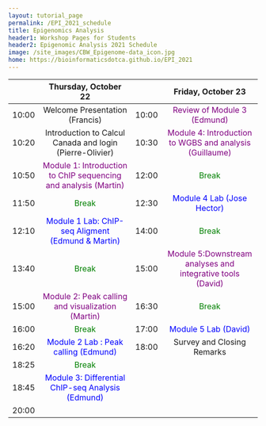 ```yaml
---
layout: tutorial_page
permalink: /EPI_2021_schedule
title: Epigenomics Analysis
header1: Workshop Pages for Students
header2: Epigenomic Analysis 2021 Schedule
image: /site_images/CBW_Epigenome-data_icon.jpg
home: https://bioinformaticsdotca.github.io/EPI_2021
---
```


| | **Thursday, October 22** | | **Friday, October 23** |
| :---: | :---: | :---: | :---: |  
| 10:00 | Welcome Presentation (Francis) | 10:00 | <font color="purple">Review of Module 3 (Edmund)</font>
| 10:20 | Introduction to Calcul Canada and login (Pierre-Olivier)| 10:30 | <font color="purple">Module 4: Introduction to WGBS and analysis (Guillaume)</font>
| 10:50 | <font color="purple">Module 1: Introduction to ChIP sequencing and analysis (Martin)</font> | 12:00 | <font color="green">Break</font>
| 11:50 | <font color="green">Break</font>	| 12:30 | <font color="blue">Module 4 Lab (Jose Hector)</font>
| 12:10 | <font color="blue">Module 1 Lab: ChIP-seq Aligment (Edmund & Martin)</font>| 14:00 | <font color="green">Break</font>	 
| 13:40 | <font color="green">Break</font>	 | 15:00 | <font color="purple">Module 5:Downstream analyses and integrative tools (David)</font>  
| 15:00 | <font color="purple">Module 2: Peak calling and visualization (Martin)</font>| 16:30 | <font color="green">Break</font>
| 16:00 | <font color="green">Break</font>	 | 17:00 | <font color="blue">Module 5 Lab (David)</font>
| 16:20 | <font color="blue">Module 2 Lab : Peak calling (Edmund)</font> | 18:00 | Survey and Closing Remarks |  
| 18:25 | <font color="green">Break</font>| | |  
| 18:45 | <font color="blue">Module 3: Differential ChIP-seq Analysis (Edmund)</font> | | |
| 20:00 | | | |  
